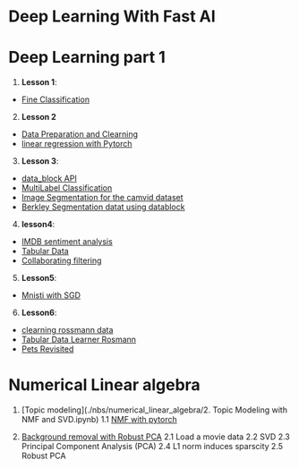# Deep Learning With Fast AI #

# Deep Learning part 1
1. **Lesson 1**:
  * [Fine Classification](./nbs/dl1/Lesson1_Baseball_Cricket.ipynb)
2. **Lesson 2**
  * [Data Preparation and Clearning]( ./nbs/dl1/Lesson2_data_cleaning_preparation.ipynb )
  * [linear regression with Pytorch]( ./nbs/dl1/Lesson2.2_torch_introduction_autograd.ipynb )
3. **Lesson 3**:
  * [data_block API](./nbs/dl1/Lesson3_DataBlock_API.ipynb)
  * [MultiLabel Classification](./nbs/dl1/Lesson3_Multi_label_classification.ipynb)
  * [Image Segmentation for the camvid dataset](./nbs/dl1/Lesson3_Camvid.ipynb)
  * [Berkley Segmentation datat using datablock](./nbs/dl1/Lesson3_Edge_Detection.ipynb)

4. **lesson4**:
  * [IMDB sentiment analysis](./nbs/dl1/Lesson3_IMDB.ipynb)
  * [Tabular Data](./nbs/dl1/Lesson4_tabular.ipynb)
  * [Collaborating filtering](./nbs/dl1/Lesson4_Collaborative_Filtering.ipynb)

5. **Lesson5**:
  * [Mnisti with SGD](../my_repo/nbs/dl1/Lesson5-SGD-MNIST.ipynb)

6. **Lesson6**:
  * [clearning rossmann data](http://www.url.com)
  * [Tabular Data Learner Rosmann](./nbs/)
  * [Pets Revisited](./nbs/dl1/Lesson6-Pets-more.ipynb)


# Numerical Linear algebra
1. [Topic modeling](./nbs/numerical_linear_algebra/2. Topic Modeling with NMF and SVD.ipynb)
1.1 [NMF with pytorch](./nbs/numerical_linear_algebra/Lesson2_Application_NMF_numpy_torch.ipynb)

2. [Background removal with Robust PCA](./nbs/numerical_linear_algebra/Lesson4_background_removal.ipynb)
2.1 Load a movie data
2.2 SVD
2.3 Principal Component Analysis (PCA)
2.4 L1 norm induces sparscity
2.5 Robust PCA
